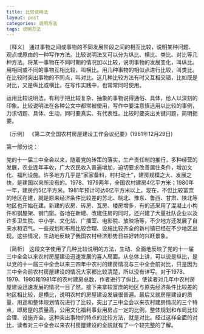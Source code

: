 ```yaml
---
title: 比较说明法
layout: post
categories: 说明方法
tags: 说明方法
---
```


〔释义〕 通过事物之间或事物的不同发展阶段之间的相互比较，说明某种问题、观点或原由的一种写作方法。比较说明法又可以分为纵比、横比、类比、对比等几种方法。将某一事物在不同时期的情况加以比较，说明事物的发展变化，叫纵比。用相同或不同的事物互相比较，叫横比。用几种事物的相似点进行比较，叫类比。在比较时突出事物的不同点，叫对比。这几种比较方法有时又互相交错，比如既是对比，又是纵比或横比，在写作实践中，也常常同时使用。

运用比较说明法，有利于把比较复杂、抽象的事物说得通俗、具体，给人以深刻的印象。比较说明法在各种公文中都常被使用，写作中要注意慎选用以比较的事例，力求切题、具体、生动，同时要真实、有代表性。比较时要突出关键问题，简明扼要。

〔示例〕 《第二次全国农村房屋建设工作会议纪要》(1981年12月29日)

第一部分说：

党的十一届三中全会以来，随着党的砖策的落实，生产责任制的推行，多种经营的发展，农业连年丰收，广大农民收入普遍增加，迫切要求改善居住条件，增加文化、福利设施。许多地方几乎是“家家备料，村村动土”，建房规模之大、发展之快，是建国以来所没有的。1978、1979两年，全国农村建房4亿平方米；1980年一年，建房约5亿平方米。1981年预计可达6亿平方米以上。现在，不但比较富庶的地区在建，就是原来经济条件比较差的苏北、皖北、豫东、鲁西、甘肃、陕北等地区也开始在建。新建的农房、砖房、瓦房、楼房增多，有的还采用了混凝土小构件和钢屋架、钢门窗。各地在新建、改建住房的同时，还兴建了大量社队企业以及许多卫生院、中小学、文化站、广播室、电影院、放映场等，不少地方还发展了自来水和沼气。一些规划和布局比较合理、设施比较齐全的新村镇已经在不少地区出现。这些情况，生动地反映了我国农村经济形势日益好转的兴旺景象。

〔简析〕 这段文字使用了几种比较说明的方法，生动、全面地反映了党的十一届三中全会以来农村房屋建设迅速发展的喜人局面。从总体上讲，可以说是纵比，是以党的十一届三中全会以来三四年中农村的建房情况与三中全会前对比，只是因为三中全会前农村房屋建设的情况大家都比较清楚，所以没有详写。对于1978、1979、1980和1981年的农村建房总数，作者进行了纵比，使读者对几年中农村房屋建设迅速发展的情况一目了然。接下来拿较富庶的地区与原先经济条件比较差的地区相比较，是横比，说明农村的房屋建设发展很普遍。最后又就房屋建设的质量、用途和整体规划情况进行了比较，突出了三中全会以来农村建房情况的三个特点，即房屋的质量高，公用文化福利事业用房占一定的比例，整体规划和布局比较合理、设施齐全，这种突出事物的特点的比较方法，就是对比。经过这样全面的对比，读者对三中全会以来农村房屋建设的全貌就有了一个较完整的了解。 